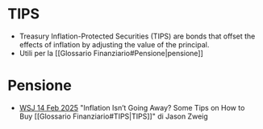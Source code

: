 
# TIPS
 - Treasury Inflation-Protected Securities (TIPS) are bonds that offset the effects of inflation by adjusting the value of the principal.
 - Utili per la [[Glossario Finanziario#Pensione|pensione]]
# Pensione
- [WSJ 14 Feb 2025](https://www.wsj.com/finance/investing/inflation-tips-on-how-to-buy-tips-632c8462) "Inflation Isn’t Going Away? Some Tips on How to Buy [[Glossario Finanziario#TIPS|TIPS]]" di Jason Zweig
